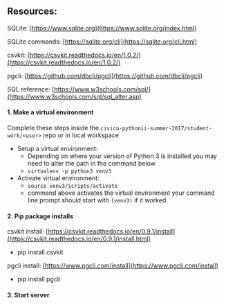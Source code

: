 ## Resources:
SQLite:
[https://www.sqlite.org](https://www.sqlite.org/index.html)

SQLite commands:
[https://sqlite.org/cli](https://sqlite.org/cli.html)

csvkit: 
[https://csvkit.readthedocs.io/en/1.0.2/](https://csvkit.readthedocs.io/en/1.0.2/)

pgcli:
[https://github.com/dbcli/pgcli](https://github.com/dbcli/pgcli)

SQL reference: 
[https://www.w3schools.com/sql/](https://www.w3schools.com/sql/sql_alter.asp)
 
#### 1. Make a virtual environment 
Complete these steps inside the ```civicu-pythonii-summer-2017/student-work/<user>``` repo or in local workspace
- Setup a virtual environment: 
  - Depending on where your version of Python 3 is installed you may need to alter the path in the command below
  - ```virtualenv -p python3 venv3``` 
- Activate virtual environment: 
  - ```source venv3/Scripts/activate``` 
  - command above activates the virtual environment your command line prompt should start with ```(venv3)``` if it worked
  
#### 2. Pip package installs
csvkit install:
[https://csvkit.readthedocs.io/en/0.9.1/install](https://csvkit.readthedocs.io/en/0.9.1/install.html)
- pip install csvkit

pgcli install:
[https://www.pgcli.com/install](https://www.pgcli.com/install)
- pip install pgcli
  
#### 3. Start server

    









  
